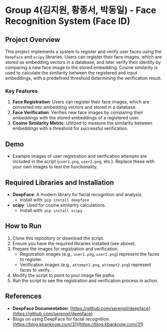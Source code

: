 # Group 4(김지원, 황종서, 박동일) - Face Recognition System (Face ID)

## Project Overview
This project implements a system to register and verify user faces using the `DeepFace` and `scipy` libraries. Users can register their face images, which are stored as embedding vectors in a database, and later verify their identity by comparing a new face image to the stored embedding. Cosine similarity is used to calculate the similarity between the registered and input embeddings, with a predefined threshold determining the verification result.

### Key Features
1. **Face Registration**: Users can register their face images, which are converted into embedding vectors and stored in a database.
2. **Face Verification**: Verifies new face images by comparing their embeddings with the stored embeddings of a registered user.
3. **Cosine Similarity Metric**: Utilized to measure the similarity between embeddings with a threshold for successful verification.

## Demo
- Example images of user registration and verification attempts are included in the script (`user1.png`, `user2.png`, etc.). Replace these with your own images to test the functionality.

## Required Libraries and Installation
- **DeepFace**: A modern library for facial recognition and analysis.
  - Install with: `pip install deepface`
- **scipy**: Used for cosine similarity calculations.
  - Install with: `pip install scipy`

## How to Run
1. Clone this repository or download the script.
2. Ensure you have the required libraries installed (see above).
3. Prepare the images for registration and verification.
   - Registration images (e.g., `user1.png`, `user2.png`) represent the faces to register.
   - Verification images (e.g., `attempt1.png`, `attempt2.png`) represent faces to verify.
4. Modify the script to point to your image file paths.
5. Run the script to see the registration and verification process in action.

## References
- **DeepFace Documentation**: [https://github.com/serengil/deepface](https://github.com/serengil/deepface)
- Blogs on using DeepFace for facial recognition: [https://blog.kbanknow.com/31](https://blog.kbanknow.com/31)